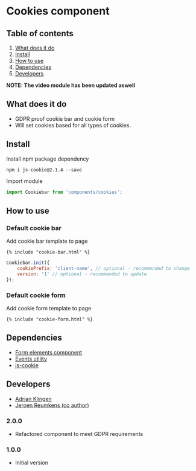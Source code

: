 
# Cookies component

## Table of contents
1. [What does it do](#markdown-header-what-does-it-do)
2. [Install](#markdown-header-install)
3. [How to use](#markdown-header-how-to-use)
4. [Dependencies](#markdown-header-dependencies)
5. [Developers](#markdown-header-developers)


__NOTE: The video module has been updated aswell__

## What does it do
* GDPR proof cookie bar and cookie form
* Will set cookies based for all types of cookies.

## Install

Install npm package dependency
```node
npm i js-cookie@2.1.4 --save
```
Import module
```javascript
import Cookiebar from 'components/cookies';
```

## How to use

### Default cookie bar
Add cookie bar template to page

```htmlmixed
{% include "cookie-bar.html" %}
```

```javascript
Cookiebar.init({
    cookiePrefix: 'client-name', // optional - recommended to change
    version: '1' // optional - recommended to update
});
```

### Default cookie form
Add cookie form template to page

```htmlmixed
{% include "cookie-form.html" %}
```


## Dependencies
* [Form elements component](/components/form-elements/)
* [Events utility](/utilities/events/)
* [js-cookie](https://www.npmjs.com/package/js-cookie)

## Developers
* [Adrian Klingen](mailto:adrian@tamtam.nl)
* [Jeroen Reumkens (co author)](mailto:jeroen.reumkens@tamtam.nl)

### 2.0.0
* Refactored component to meet GDPR requirements
### 1.0.0
* Initial version
